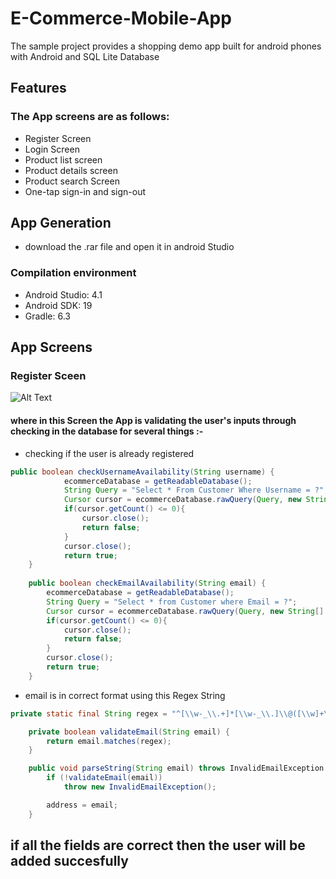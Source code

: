 # E-Commerce-Mobile-App
The sample project provides a shopping demo app built for android phones with Android and SQL Lite Database
## Features
### The App screens are as follows:
* Register Screen 
* Login Screen
* Product list screen
* Product details screen
* Product search Screen
* One-tap sign-in and sign-out
## App Generation
* download the .rar file and open it in android Studio
### Compilation environment
* Android Studio: 4.1
* Android SDK: 19
* Gradle: 6.3
## App Screens 
### Register Sceen
![Alt Text](https://giphy.com/gifs/w0K8TfeuuzOOzs5u10)
#### where in this Screen the App is validating the user's inputs through checking in the database for several things :- 
* checking if the user is already registered 
```java
public boolean checkUsernameAvailability(String username) {
            ecommerceDatabase = getReadableDatabase();
            String Query = "Select * From Customer Where Username = ?";
            Cursor cursor = ecommerceDatabase.rawQuery(Query, new String[] {username});
            if(cursor.getCount() <= 0){
                cursor.close();
                return false;
            }
            cursor.close();
            return true;
    }
    
    public boolean checkEmailAvailability(String email) {
        ecommerceDatabase = getReadableDatabase();
        String Query = "Select * from Customer where Email = ?";
        Cursor cursor = ecommerceDatabase.rawQuery(Query, new String[] {email});
        if(cursor.getCount() <= 0){
            cursor.close();
            return false;
        }
        cursor.close();
        return true;
    }
```
* email is in correct format using this Regex String 
```java
private static final String regex = "^[\\w-_\\.+]*[\\w-_\\.]\\@([\\w]+\\.)+[\\w]+[\\w]$";

    private boolean validateEmail(String email) {
        return email.matches(regex);
    }

    public void parseString(String email) throws InvalidEmailException {
        if (!validateEmail(email))
            throw new InvalidEmailException();

        address = email;
    }
 ```
## if all the fields are correct then the user will be added succesfully  

